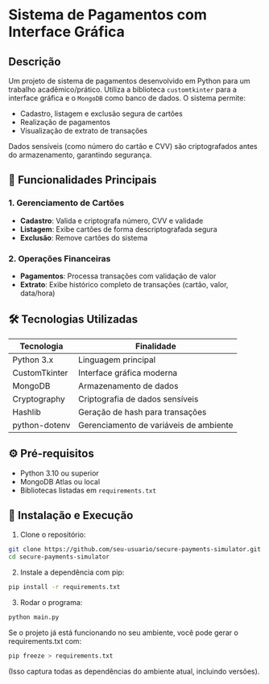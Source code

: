 # Sistema de Pagamentos com Interface Gráfica

## Descrição
Um projeto de sistema de pagamentos desenvolvido em Python para um trabalho acadêmico/prático. Utiliza a biblioteca `customtkinter` para a interface gráfica e o  `MongoDB`  como banco de dados. O sistema permite:

- Cadastro, listagem e exclusão segura de cartões
- Realização de pagamentos
- Visualização de extrato de transações

Dados sensíveis (como número do cartão e CVV) são criptografados antes do armazenamento, garantindo segurança.

## 🔑 Funcionalidades Principais

### 1. Gerenciamento de Cartões
- **Cadastro**: Valida e criptografa número, CVV e validade
- **Listagem**: Exibe cartões de forma descriptografada segura
- **Exclusão**: Remove cartões do sistema

### 2. Operações Financeiras
- **Pagamentos**: Processa transações com validação de valor
- **Extrato**: Exibe histórico completo de transações (cartão, valor, data/hora)

## 🛠 Tecnologias Utilizadas
| Tecnologia | Finalidade |
|------------|------------|
| Python 3.x | Linguagem principal |
| CustomTkinter | Interface gráfica moderna |
| MongoDB | Armazenamento de dados |
| Cryptography | Criptografia de dados sensíveis |
| Hashlib | Geração de hash para transações |
| python-dotenv | Gerenciamento de variáveis de ambiente |

## ⚙️ Pré-requisitos
- Python 3.10 ou superior
- MongoDB Atlas ou local
- Bibliotecas listadas em `requirements.txt`

## 🚀 Instalação e Execução

1. Clone o repositório:
```bash
git clone https://github.com/seu-usuario/secure-payments-simulator.git
cd secure-payments-simulator
```
2. Instale a dependência com pip:
```bash
pip install -r requirements.txt
```
3. Rodar o programa:
```bash
python main.py
```
Se o projeto já está funcionando no seu ambiente, você pode gerar o requirements.txt com:
```bash
pip freeze > requirements.txt
```
(Isso captura todas as dependências do ambiente atual, incluindo versões).
